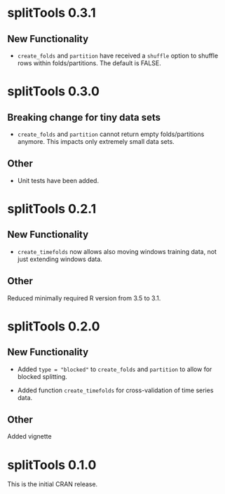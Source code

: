 # splitTools 0.3.1

## New Functionality

- `create_folds` and `partition` have received a `shuffle` option to shuffle rows within folds/partitions. The default is FALSE.

# splitTools 0.3.0

## Breaking change for tiny data sets

- `create_folds` and `partition` cannot return empty folds/partitions anymore. This impacts only extremely small data sets.

## Other

- Unit tests have been added.

# splitTools 0.2.1

## New Functionality

- `create_timefolds` now allows also moving windows training data, not just extending windows data.

## Other

Reduced minimally required R version from 3.5 to 3.1.

# splitTools 0.2.0

## New Functionality

- Added `type = "blocked"` to `create_folds` and `partition` to allow for blocked splitting.

- Added function `create_timefolds` for cross-validation of time series data.

## Other

Added vignette

# splitTools 0.1.0

This is the initial CRAN release.
